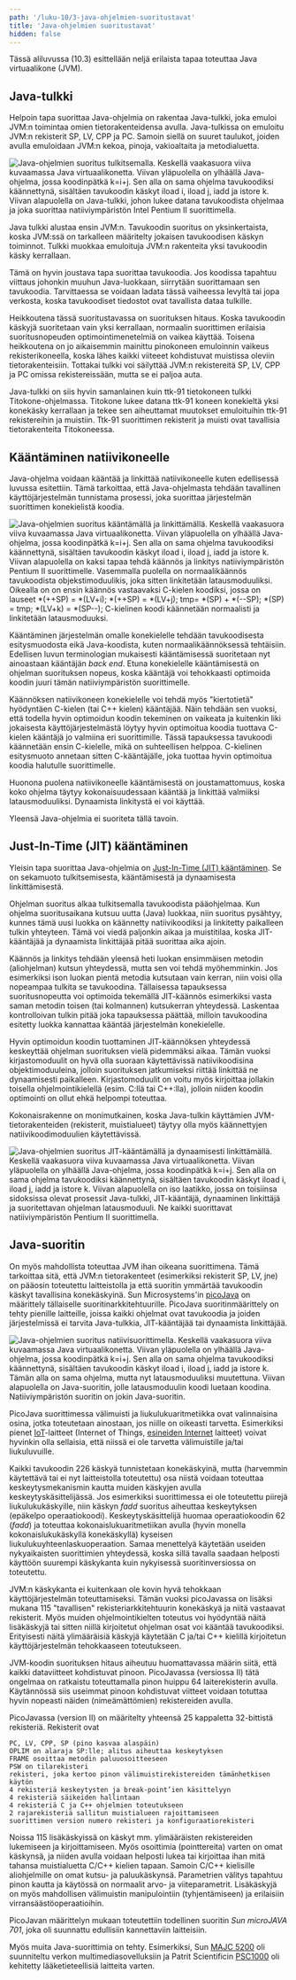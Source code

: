 ```yaml
---
path: '/luku-10/3-java-ohjelmien-suoritustavat'
title: 'Java-ohjelmien suoritustavat'
hidden: false
---
```


<div>
<lead>Tässä aliluvussa (10.3) esittellään neljä erilaista tapaa toteuttaa Java virtuaalikone (JVM). 
</lead>
</div>

## Java-tulkki
Helpoin tapa suorittaa Java-ohjelmia on rakentaa Java-tulkki, joka emuloi JVM:n toimintaa omien tietorakenteidensa avulla. Java-tulkissa on emuloitu JVM:n rekisterit SP, LV, CPP ja PC. Samoin siellä on suuret taulukot, joiden avulla emuloidaan JVM:n kekoa, pinoja, vakioaltaita ja metodialuetta. 

<!-- Kuva: ch-10-3-suoritus-tulkki -->

![Java-ohjelmien suoritus tulkitsemalla. Keskellä vaakasuora viiva kuvaamassa Java virtuaalikonetta. Viivan yläpuolella on ylhäällä Java-ohjelma, jossa koodinpätkä  k=i+j. Sen alla on sama ohjelma tavukoodiksi käännettynä, sisältäen tavukoodin käskyt iload i, iload j, iadd ja istore k. Viivan alapuolella on Java-tulkki, johon lukee datana tavukoodista ohjelmaa ja joka suorittaa natiiviympäristön Intel Pentium II suorittimella.](./ch-10-3-suoritus-tulkki.svg)
<div>
<illustrations motive="ch-10-3-suoritus-tulkki" frombottom="0" totalheight="40%"></illustrations>
</div>

Java tulkki alustaa ensin JVM:n. Tavukoodin suoritus on yksinkertaista, koska JVM:ssä on tarkalleen määritelty jokaisen tavukoodisen käskyn toiminnot. Tulkki muokkaa emuloituja JVM:n rakenteita yksi tavukoodin käsky kerrallaan. 

Tämä on hyvin joustava tapa suorittaa tavukoodia. Jos koodissa tapahtuu viittaus johonkin muuhun Java-luokkaan, siirrytään suorittamaan sen tavukoodia. Tarvittaessa se voidaan ladata tässä vaiheessa levyltä tai jopa verkosta, koska tavukoodiset tiedostot ovat tavallista dataa tulkille. 

Heikkoutena tässä suoritustavassa on suorituksen hitaus. Koska tavukoodin käskyjä suoritetaan vain yksi kerrallaan, normaalin suorittimen erilaisia suoritusnopeuden optimointimenetelmiä on vaikea käyttää. Toisena heikkoutena on jo aikaisemmin mainittu pinokoneen emuloinnin vaikeus rekisterikoneella, koska lähes kaikki viiteeet kohdistuvat muistissa oleviin tietorakenteisiin. Tottakai tulkki voi säilyttää JVM:n rekistereitä SP, LV, CPP ja PC omissa rekistereissään, mutta se ei paljoa auta.

Java-tulkki on siis hyvin samanlainen kuin ttk-91 tietokoneen tulkki Titokone-ohjelmassa. Titokone lukee datana ttk-91 koneen konekieltä yksi konekäsky kerrallaan ja tekee sen aiheuttamat muutokset emuloituihin ttk-91 rekistereihin ja muistiin. Ttk-91 suorittimen rekisterit ja muisti ovat tavallisia tietorakenteita Titokoneessa.

## Kääntäminen natiivikoneelle
Java-ohjelma voidaan kääntää ja linkittää natiivikoneelle kuten edellisessä luvussa esitettiin. Tämä tarkoittaa, että Java-ohjelmasta tehdään tavallinen käyttöjärjestelmän tunnistama prosessi, joka suorittaa järjestelmän suorittimen konekielistä koodia.

<!-- Kuva: ch-10-3-suoritus-kaannos -->

![Java-ohjelmien suoritus kääntämällä ja linkittämällä. Keskellä vaakasuora viiva kuvaamassa Java virtuaalikonetta. Viivan yläpuolella on ylhäällä Java-ohjelma, jossa koodinpätkä  k=i+j. Sen alla on sama ohjelma tavukoodiksi käännettynä, sisältäen tavukoodin käskyt iload i, iload j, iadd ja istore k. Viivan alapuolella on kaksi tapaa tehdä käännös ja linkitys natiiviympäristön Pentium II suorittimelle. Vasemmalla puolella on normaalikäännös tavukoodista objekstimoduulikis, joka sitten linkitetään latausmoduuliksi. Oikealla on on ensin käännös vastaavaksi C-kielen koodiksi, jossa on lauseet \*(++SP) = \*(LV+i); \*(++SP) = \*(LV+j); tmp= \*(SP) + \*(--SP); \*(SP) = tmp; \*(LV+k) = \*(SP--); C-kielinen koodi käännetään normaalisti ja linkitetään latausmoduuksi.](./ch-10-3-suoritus-kaannos.svg)
<div>
<illustrations motive="ch-10-3-suoritus-kaannos" frombottom="0" totalheight="40%"></illustrations>
</div>

Kääntäminen järjestelmän omalle konekielelle tehdään tavukoodisesta esitysmuodosta eikä Java-koodista, kuten normaalikäännöksessä tehtäisiin. Edellisen luvun terminologian mukaisesti kääntämisessä suoritetaan nyt ainoastaan kääntäjän _back end_. Etuna konekielelle kääntämisestä on ohjelman suorituksen nopeus, koska kääntäjä voi tehokkaasti optimoida koodin juuri tämän natiiviympäristön suorittimelle. 

Käännöksen natiivikoneen konekielelle voi tehdä myös "kiertotietä" hyödyntäen C-kielen (tai C++ kielen) kääntäjää. Näin tehdään sen vuoksi, että todella hyvin optimoidun koodin tekeminen on vaikeata ja kuitenkin liki jokaisesta käyttöjärjestelmästä löytyy hyvin optimoitua koodia tuottava C-kielen kääntäjä jo valmiina eri suorittimille. Tässä tapauksessa tavukoodi käännetään ensin C-kielelle, mikä on suhteellisen helppoa. C-kielinen esitysmuoto annetaan sitten C-kääntäjälle, joka tuottaa hyvin optimoitua koodia halutulle suorittimelle.

Huonona puolena natiivikoneelle kääntämisestä on joustamattomuus, koska koko ohjelma täytyy kokonaisuudessaan kääntää ja linkittää valmiiksi latausmoduuliksi. Dynaamista linkitystä ei voi käyttää. 

Yleensä Java-ohjelmia ei suoriteta tällä tavoin. 

## Just-In-Time (JIT) kääntäminen
Yleisin tapa suorittaa Java-ohjelmia on [Just-In-Time (JIT) kääntäminen](https://en.wikipedia.org/wiki/Just-in-time_compilation). Se on sekamuoto tulkitsemisesta, kääntämisestä ja dynaamisesta linkittämisestä. 

Ohjelman suoritus alkaa tulkitsemalla tavukoodista pääohjelmaa. Kun ohjelma suoritusaikana kutsuu uutta (Java) luokkaa, niin suoritus pysähtyy, kunnes tämä uusi luokka on käännetty natiivikoodiksi ja linkitetty paikalleen tulkin yhteyteen. Tämä voi viedä paljonkin aikaa ja muistitilaa, koska JIT-kääntäjää ja dynaamista linkittäjää pitää suorittaa aika ajoin.

Käännös ja linkitys tehdään yleensä heti luokan ensimmäisen metodin (aliohjelman) kutsun yhteydessä, mutta sen voi tehdä myöhemminkin. Jos esimerkiksi ison luokan pientä metodia kutsutaan vain kerran, niin voisi olla nopeampaa tulkita se tavukoodina. Tällaisessa tapauksessa suoritusnopeutta voi optimoida tekemällä JIT-käännös esimerkiksi vasta saman metodin toisen (tai kolmannen) kutsukerran yhteydessä. Laskentaa kontrolloivan tulkin pitää joka tapauksessa päättää, milloin tavukoodina esitetty luokka kannattaa kääntää järjestelmän konekielelle.

Hyvin optimoidun koodin tuottaminen JIT-käännöksen yhteydessä keskeyttää ohjelman suorituksen vielä pidemmäksi aikaa. Tämän vuoksi kirjastomoduulit on hyvä olla suoraan käytettävissä natiivikoodisina objektimoduuleina, jolloin suorituksen jatkumiseksi riittää linkittää ne dynaamisesti paikalleen. Kirjastomoduulit on voitu myös kirjoittaa jollakin toisella ohjelmointikielellä (esim. C:llä tai C++:lla), jolloin niiden koodin optimointi on ollut ehkä helpompi toteuttaa.

Kokonaisrakenne on monimutkainen, koska Java-tulkin käyttämien JVM-tietorakenteiden (rekisterit, muistialueet) täytyy olla myös käännettyjen natiivikoodimoduulien käytettävissä.

<!-- Kuva: ch-10-3-suoritus-jit -->

![Java-ohjelmien suoritus JIT-kääntämällä ja dynaamisesti linkittämällä. Keskellä vaakasuora viiva kuvaamassa Java virtuaalikonetta. Viivan yläpuolella on ylhäällä Java-ohjelma, jossa koodinpätkä  k=i+j. Sen alla on sama ohjelma tavukoodiksi käännettynä, sisältäen tavukoodin käskyt iload i, iload j, iadd ja istore k. Viivan alapuolella on iso laatikko, jossa on toisiinsa sidoksissa olevat prosessit Java-tulkki, JIT-kääntäjä, dynaaminen linkittäjä ja suoritettavan ohjelman latausmoduuli. Ne kaikki suorittavat natiiviympäristön Pentium II suorittimella.](./ch-10-3-suoritus-jit.svg)
<div>
<illustrations motive="ch-10-3-suoritus-jit" frombottom="0" totalheight="40%"></illustrations>
</div>


## Java-suoritin
On myös mahdollista toteuttaa JVM ihan oikeana suorittimena. Tämä tarkoittaa sitä, että JVM:n tietorakenteet (esimerkiksi rekisterit SP, LV, jne) on pääosin toteutettu laitteistolla ja että suoritin ymmärtää tavukoodin käskyt tavallisina konekäskyinä. Sun Microsystems'in [picoJava](https://en.wikipedia.org/wiki/PicoJava) on määrittely tällaiselle suoritinarkkitehtuurille. PicoJava suoritinmäärittely on tehty pienille laitteille, joissa kaikki ohjelmat ovat tavukoodia ja joiden järjestelmissä ei tarvita Java-tulkkia, JIT-kääntäjää tai dynaamista linkittäjää.

<!-- Kuva: ch-10-3-suoritus-natiivi -->

![Java-ohjelmien suoritus natiivisuorittimella. Keskellä vaakasuora viiva kuvaamassa Java virtuaalikonetta. Viivan yläpuolella on ylhäällä Java-ohjelma, jossa koodinpätkä  k=i+j. Sen alla on sama ohjelma tavukoodiksi käännettynä, sisältäen tavukoodin käskyt iload i, iload j, iadd ja istore k. Tämän alla on sama ohjelma, mutta nyt latausmoduuliksi muutettuna. Viivan alapuolella on Java-suoritin, jolle latausmoduulin koodi luetaan koodina. Natiiviympäristön suoritin on jokin Java-suoritin.](./ch-10-3-suoritus-natiivi.svg)
<div>
<illustrations motive="ch-10-3-suoritus-natiivi" frombottom="0" totalheight="40%"></illustrations>
</div>

PicoJava suorittimessa välimuisti ja liukulukuaritmetiikka ovat valinnaisina osina, jotka toteutetaan ainostaan, jos niille on oikeasti tarvetta. Esimerkiksi pienet [IoT](https://en.wikipedia.org/wiki/Internet_of_Things)-laitteet (Internet of Things, [esineiden Internet](https://fi.wikipedia.org/wiki/Esineiden_internet) laitteet) voivat hyvinkin olla sellaisia, että niissä ei ole tarvetta välimuistille ja/tai liukuluvuille.

Kaikki tavukoodin 226 käskyä tunnistetaan konekäskyinä, mutta (harvemmin käytettävä tai ei nyt laitteistolla toteutettu) osa niistä voidaan toteuttaa keskeytysmekanismin kautta muiden käskyjen avulla keskeytyskäsittelijässä. Jos esimerkiksi suorittimessa ei ole toteutettu piirejä liukulukukäskyille, niin käskyn _fadd_ suoritus aiheuttaa keskeytyksen (epäkelpo operaatiokoodi). Keskeytyskäsittelijä huomaa operaatiokoodin 62 (_fadd_) ja toteuttaa kokonaislukuaritmetiikan avulla (hyvin monella kokonaislukukäskyllä konekäskyllä) kyseisen liukulukuyhteenlaskuoperaation. Samaa menettelyä käytetään useiden nykyaikaisten suorittimien yhteydessä, koska sillä tavalla saadaan helposti käyttöön suurempi käskykanta kuin nykyisessä suoritinversiossa on toteutettu.

JVM:n käskykanta ei kuitenkaan ole kovin hyvä tehokkaan käyttöjärjestelmän toteuttamiseksi. Tämän vuoksi picoJavassa on lisäksi mukana 115 "tavallisen" rekisteriarkkitehtuurin konekäskyä ja niitä vastaavat rekisterit. Myös muiden ohjelmointikielten toteutus voi hyödyntää näitä lisäkäskyjä tai sitten niillä kirjoitetut ohjelman osat voi kääntää tavukoodiksi. Erityisesti näitä ylimääräisiä käskyjä käytetään C ja/tai C++ kielillä kirjoitetun käyttöjärjestelmän tehokkaaseen toteutukseen. 

JVM-koodin suorituksen hitaus aiheutuu huomattavassa määrin siitä, että kaikki dataviitteet kohdistuvat pinoon. PicoJavassa (versiossa II) tätä ongelmaa on ratkaistu toteuttamalla pinon huippu 64 laiterekisterin avulla. Käytännössä siis useimmat pinoon kohdistuvat viitteet voidaan totuttaa hyvin nopeasti näiden (nimeämättömien) rekistereiden avulla.

PicoJavassa (version II) on määritelty yhteensä 25 kappaletta 32-bittistä rekisteriä. Rekisterit ovat 

    PC, LV, CPP, SP (pino kasvaa alaspäin) 
    OPLIM on alaraja SP:lle; alitus aiheuttaa keskeytyksen
    FRAME osoittaa metodin paluuosoitteeseen
    PSW on tilarekisteri
    rekisteri, joka kertoo pinon välimuistirekistereiden tämänhetkisen käytön
    4 rekisteriä keskeytysten ja break-point’ien käsittelyyn
    4 rekisteriä säikeiden hallintaan
    4 rekisteriä C ja C++ ohjelmien toteutukseen 
    2 rajarekisteriä sallitun muistialueen rajoittamiseen
    suorittimen version numero rekisteri ja konfiguraatiorekisteri
  
Noissa 115 lisäkäskyissä on käskyt mm. ylimääräisten rekistereiden lukemiseen ja kirjoittamiseen. Myös osoittimia (pointtereita) varten on omat käskynsä, ja niiden avulla voidaan helposti lukea tai kirjoittaa ihan mitä tahansa muistialuetta C/C++ kielien tapaan. Samoin C/C++ kielisille aliohjelmille on omat kutsu- ja paluukäskynsä. Parametrien välitys tapahtuu pinon kautta ja käytössä on normaalit arvo- ja viiteparametrit. Lisäkäskyjä on myös mahdollisen välimuistin manipulointiin (tyhjentämiseen) ja erilaisiin virransäästöoperaatioihin.

PicoJavan määrittelyn mukaan toteutettiin todellinen suoritin _Sun microJAVA 701_, joka oli suunnattu edullisiin kannettaviin laitteisiin. 

Myös muita Java-suorittimia on tehty. Esimerkiksi, Sun [MAJC 5200](https://en.wikipedia.org/wiki/MAJC) oli suunniteltu verkon multimediasovelluksiin ja Patrit Scientificin [PSC1000](https://en.wikipedia.org/wiki/Patriot_Scientific_Corporation) oli kehitetty lääketieteellisiä laitteita varten.


<!--  quizit 10.3.???  -->
<div><quiz id="b3490240-8ec5-4241-aa30-ecff6d74fc01"></quiz></div>
<div><quiz id="bbc1c775-9584-4325-a316-f8325548445c"></quiz></div>
<div><quiz id="4efaeccf-7649-48ed-a55d-4a71d99bcf71"></quiz></div>
